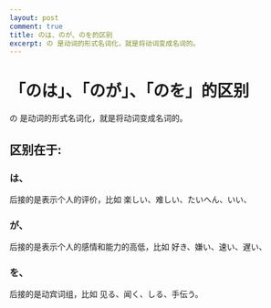 ```yaml
---
layout: post
comment: true
title: のは、のが、のを的区别
excerpt: の 是动词的形式名词化，就是将动词变成名词的。
---
```


# 「のは」、「のが」、「のを」的区别

の 是动词的形式名词化，就是将动词变成名词的。

## 区别在于:

### は、

后接的是表示个人的评价，比如 楽しい、难しい、たいへん、いい、

### が、

后接的是表示个人的感情和能力的高低，比如 好き、嫌い、速い、遅い、

### を、

后接的是动宾词组，比如 见る、闻く、しる、手伝う。

